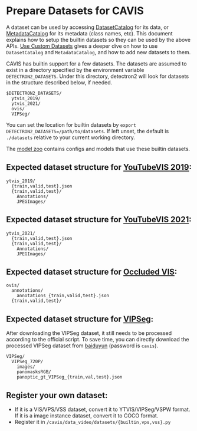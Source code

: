 # Prepare Datasets for CAVIS

A dataset can be used by accessing [DatasetCatalog](https://detectron2.readthedocs.io/modules/data.html#detectron2.data.DatasetCatalog)
for its data, or [MetadataCatalog](https://detectron2.readthedocs.io/modules/data.html#detectron2.data.MetadataCatalog) for its metadata (class names, etc).
This document explains how to setup the builtin datasets so they can be used by the above APIs.
[Use Custom Datasets](https://detectron2.readthedocs.io/tutorials/datasets.html) gives a deeper dive on how to use `DatasetCatalog` and `MetadataCatalog`,
and how to add new datasets to them.

CAVIS has builtin support for a few datasets.
The datasets are assumed to exist in a directory specified by the environment variable
`DETECTRON2_DATASETS`.
Under this directory, detectron2 will look for datasets in the structure described below, if needed.
```
$DETECTRON2_DATASETS/
  ytvis_2019/
  ytvis_2021/
  ovis/
  VIPSeg/
```

You can set the location for builtin datasets by `export DETECTRON2_DATASETS=/path/to/datasets`.
If left unset, the default is `./datasets` relative to your current working directory.

The [model zoo](../MODEL_ZOO.md)
contains configs and models that use these builtin datasets.


## Expected dataset structure for [YouTubeVIS 2019](https://competitions.codalab.org/competitions/20128):

```
ytvis_2019/
  {train,valid,test}.json
  {train,valid,test}/
    Annotations/
    JPEGImages/
```

## Expected dataset structure for [YouTubeVIS 2021](https://competitions.codalab.org/competitions/28988):

```
ytvis_2021/
  {train,valid,test}.json
  {train,valid,test}/
    Annotations/
    JPEGImages/
```

## Expected dataset structure for [Occluded VIS](http://songbai.site/ovis/):

```
ovis/
  annotations/
    annotations_{train,valid,test}.json
  {train,valid,test}/
```
## Expected dataset structure for [VIPSeg](https://github.com/VIPSeg-Dataset/VIPSeg-Dataset):

After downloading the VIPSeg dataset, it still needs to be processed according to the official script. To save time, you can directly download the processed VIPSeg dataset from [baiduyun](https://pan.baidu.com/s/1SMausnr6pVDJXTGISeFMuw) (password is `cavis`). 
```
VIPSeg/
  VIPSeg_720P/
    images/
    panomasksRGB/
    panoptic_gt_VIPSeg_{train,val,test}.json
```

## Register your own dataset:

- If it is a VIS/VPS/VSS dataset, convert it to YTVIS/VIPSeg/VSPW format. If it is a image instance dataset, convert it to COCO format.
- Register it in `/cavis/data_video/datasets/{builtin,vps,vss}.py`
